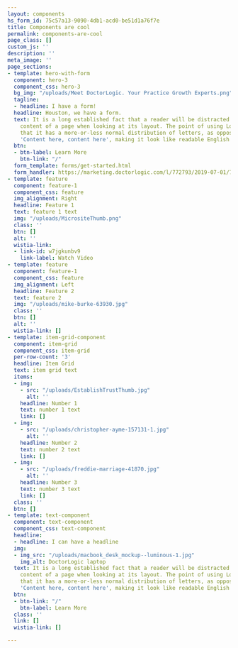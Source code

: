 ```yaml
---
layout: components
hs_form_id: 75c57a13-9090-4db1-acd0-be51d1a76f7e
title: Components are cool
permalink: components-are-cool
page_class: []
custom_js: ''
description: ''
meta_image: ''
page_sections:
- template: hero-with-form
  component: hero-3
  component_css: hero-3
  bg_img: "/uploads/Meet DoctorLogic. Your Practice Growth Experts.png"
  tagline:
  - headline: I have a form!
  headline: Houston, we have a form.
  text: It is a long established fact that a reader will be distracted by the readable
    content of a page when looking at its layout. The point of using Lorem Ipsum is
    that it has a more-or-less normal distribution of letters, as opposed to using
    'Content here, content here', making it look like readable English.
  btn:
  - btn-label: Learn More
    btn-link: "/"
  form_template: forms/get-started.html
  form_handler: https://marketing.doctorlogic.com/l/772793/2019-07-01/73z
- template: feature
  component: feature-1
  component_css: feature
  img_alignment: Right
  headline: Feature 1
  text: feature 1 text
  img: "/uploads/MicrositeThumb.png"
  class: ''
  btn: []
  alt: ''
  wistia-link:
  - link-id: w7jgkunbv9
    link-label: Watch Video
- template: feature
  component: feature-1
  component_css: feature
  img_alignment: Left
  headline: Feature 2
  text: feature 2
  img: "/uploads/mike-burke-63930.jpg"
  class: ''
  btn: []
  alt: ''
  wistia-link: []
- template: item-grid-component
  component: item-grid
  component_css: item-grid
  per-row-count: '3'
  headline: Item Grid
  text: item grid text
  items:
  - img:
    - src: "/uploads/EstablishTrustThumb.jpg"
      alt: ''
    headline: Number 1
    text: number 1 text
    link: []
  - img:
    - src: "/uploads/christopher-ayme-157131-1.jpg"
      alt: ''
    headline: Number 2
    text: number 2 text
    link: []
  - img:
    - src: "/uploads/freddie-marriage-41870.jpg"
      alt: ''
    headline: Number 3
    text: number 3 text
    link: []
  class: ''
  btn: []
- template: text-component
  component: text-component
  component_css: text-component
  headline:
  - headline: I can have a headline
  img:
  - img_src: "/uploads/macbook_desk_mockup--luminous-1.jpg"
    img_alt: DoctorLogic laptop
  text: It is a long established fact that a reader will be distracted by the readable
    content of a page when looking at its layout. The point of using Lorem Ipsum is
    that it has a more-or-less normal distribution of letters, as opposed to using
    'Content here, content here', making it look like readable English.
  btn:
  - btn-link: "/"
    btn-label: Learn More
  class: ''
  link: []
  wistia-link: []

---
```

